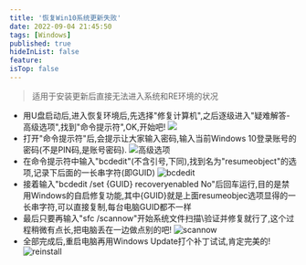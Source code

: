 ```yaml
---
title: '恢复Win10系统更新失败'
date: 2022-09-04 21:45:50
tags: [Windows]
published: true
hideInList: false
feature: 
isTop: false
---
```

>适用于安装更新后直接无法进入系统和RE环境的状况

+ 用U盘启动后,进入恢复环境后,先选择"修复计算机",之后逐级进入"疑难解答-高级选项",找到"命令提示符",OK,开始吧!
![](https://z3.ax1x.com/2021/07/20/WYNEFS.jpg)
+ 打开"命令提示符"后,会提示让大家输入密码,输入当前Windows 10登录账号的密码(不是PIN码,是账号密码).
![高级选项](https://z3.ax1x.com/2021/07/20/WYNko8.jpg)
+ 在命令提示符中输入"bcdedit"(不含引号,下同),找到名为"resumeobject"的选项,记录下后面的一长串字符(即GUID)
![bcdedit](https://z3.ax1x.com/2021/07/20/WYNVJg.jpg)
+ 接着输入"bcdedit /set {GUID} recoveryenabled No"后回车运行,目的是禁用Windows的自启修复功能,其中{GUID}就是上面resumeobjec选项显得的一长串字符,可以直接复制,每台电脑GUID都不一样
+ 最后只要再输入"sfc /scannow"开始系统文件扫描\验证并修复就行了,这个过程稍微有点长,把电脑丢在一边做点别的吧!
![scannow](https://z3.ax1x.com/2021/07/20/WYNFdf.jpg)
+ 全部完成后,重启电脑再用Windows Update打个补丁试试,肯定完美的!
![reinstall](https://z3.ax1x.com/2021/07/20/WYNZWQ.jpg)
